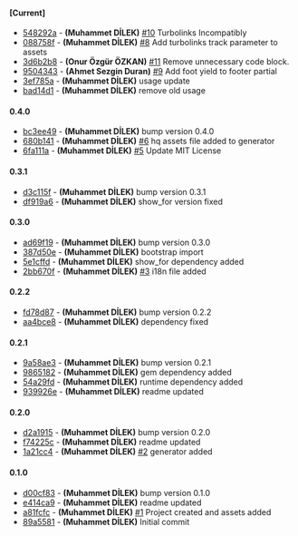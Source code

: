 
#### [Current]
 * [548292a](../../commit/548292a) - __(Muhammet DİLEK)__ [#10](../../issues/10) Turbolinks Incompatibly
 * [088758f](../../commit/088758f) - __(Muhammet DİLEK)__ [#8](../../issues/8) Add turbolinks track parameter to assets
 * [3d6b2b8](../../commit/3d6b2b8) - __(Onur Özgür ÖZKAN)__ [#11](../../issues/11) Remove unnecessary code block.
 * [9504343](../../commit/9504343) - __(Ahmet Sezgin Duran)__ [#9](../../issues/9) Add foot yield to footer partial
 * [3ef785a](../../commit/3ef785a) - __(Muhammet DİLEK)__ usage update
 * [bad14d1](../../commit/bad14d1) - __(Muhammet DİLEK)__ remove old usage

#### 0.4.0
 * [bc3ee49](../../commit/bc3ee49) - __(Muhammet DİLEK)__ bump version 0.4.0
 * [680b141](../../commit/680b141) - __(Muhammet DİLEK)__ [#6](../../issues/6) hq assets file added to generator
 * [6fa111a](../../commit/6fa111a) - __(Muhammet DİLEK)__ [#5](../../issues/5) Update MIT License

#### 0.3.1
 * [d3c115f](../../commit/d3c115f) - __(Muhammet DİLEK)__ bump version 0.3.1
 * [df919a6](../../commit/df919a6) - __(Muhammet DİLEK)__ show_for version fixed

#### 0.3.0
 * [ad69f19](../../commit/ad69f19) - __(Muhammet DİLEK)__ bump version 0.3.0
 * [387d50e](../../commit/387d50e) - __(Muhammet DİLEK)__ bootstrap import
 * [5e1cffd](../../commit/5e1cffd) - __(Muhammet DİLEK)__ show_for dependency added
 * [2bb670f](../../commit/2bb670f) - __(Muhammet DİLEK)__ [#3](../../issues/3) i18n file added

#### 0.2.2
 * [fd78d87](../../commit/fd78d87) - __(Muhammet DİLEK)__ bump version 0.2.2
 * [aa4bce8](../../commit/aa4bce8) - __(Muhammet DİLEK)__ dependency fixed

#### 0.2.1
 * [9a58ae3](../../commit/9a58ae3) - __(Muhammet DİLEK)__ bump version 0.2.1
 * [9865182](../../commit/9865182) - __(Muhammet DİLEK)__ gem dependency added
 * [54a29fd](../../commit/54a29fd) - __(Muhammet DİLEK)__ runtime dependency added
 * [939926e](../../commit/939926e) - __(Muhammet DİLEK)__ readme updated

#### 0.2.0
 * [d2a1915](../../commit/d2a1915) - __(Muhammet DİLEK)__ bump version 0.2.0
 * [f74225c](../../commit/f74225c) - __(Muhammet DİLEK)__ readme updated
 * [1a21cc4](../../commit/1a21cc4) - __(Muhammet DİLEK)__ [#2](../../issues/2) generator added

#### 0.1.0
 * [d00cf83](../../commit/d00cf83) - __(Muhammet DİLEK)__ bump version 0.1.0
 * [e414ca9](../../commit/e414ca9) - __(Muhammet DİLEK)__ readme updated
 * [a81fcfc](../../commit/a81fcfc) - __(Muhammet DİLEK)__ [#1](../../issues/1) Project created and assets added
 * [89a5581](../../commit/89a5581) - __(Muhammet DİLEK)__ Initial commit
